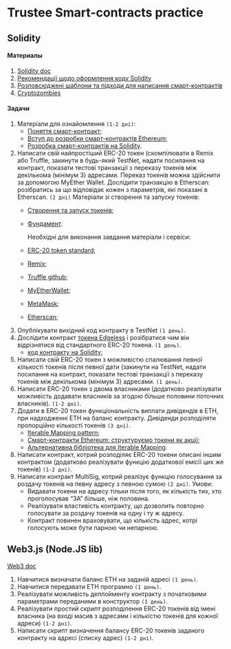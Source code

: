 # Trustee Smart-contracts practice

## Solidity

#### Материалы
1. [Solidity doc](http://solidity.readthedocs.io/en/develop/)
2. [Рекомендації щодо оформлення коду Solidity](http://solidity.readthedocs.io/en/develop/style-guide.html)
3. [Розповсюджені шаблони та підходи для написання смарт-контрактів](http://solidity.readthedocs.io/en/develop/common-patterns.html)
4. [Cryptozombies](https://cryptozombies.io/)

#### Задачи
1. Матеріали для ознайомлення `(1-2 дні)`:
   - [Поняття смарт-контракт](https://forklog.com/chto-takoe-smart-kontrakt/);
   - [Вступ до розробки смарт-контрактів Ethereum](https://habrahabr.ru/post/335710/);
   - [Розробка смарт-контрактів на Solidity](https://habrahabr.ru/post/312008/).
2. Написати свій найпростіший ERC-20 токен (скомпілювати в Remix або Truffle, закинути в будь-який TestNet, надати посилання на контракт, показати тестові транзакції з переказу токенів між декількома (мінімум 3) адресами. Переказ токенів можна здійснити за допомогою MyEther Wallet. Дослідити транзакцію в Etherscan: розібратись за що відповідає кожен з параметрів, які показані в Etherscan. `(2 дні)`
   Матеріали зі створення та запуску токенів:
   - [Створення та запуск токенів](https://medium.com/bitfwd/how-to-issue-your-own-token-on-ethereum-in-less-than-20-minutes-ac1f8f022793);
   - [Фундамент](https://www.ethereum.org/token).

     Необхідні для виконання завдання матеріали і сервіси:
   - [ERC-20 token standard](https://theethereum.wiki/w/index.php/ERC20_Token_Standard);
   - [Remix](https://remix.ethereum.org/);
   - [Truffle github](https://github.com/trufflesuite/truffle/);
   - [MyEtherWallet](https://www.myetherwallet.com/);
   - [MetaMask](https://metamask.io/);
   - [Etherscan](https://etherscan.io/);
3. Опублікувати вихідний код контракту в TestNet `(1 день)`.
4. Дослідити контракт [токена Edgeless](https://etherscan.io/token/Edgeless) і розібратися чим він відрізнятися від стандартного ERC-20 токена. `(1 день)`.
   - [код контракту на Solidity](https://github.com/EdgelessCasino/Smart-Contracts);
5. Написати свій ERC-20 токен з можливістю спалювання певної кількості токенів після певної дати (закинути на TestNet, надати посилання на контракт, показати тестові транзакції з переказу токенів між декількома (мінімум 3) адресами. `(1 день)`.
6. Написати ERC-20 токен з двома власниками (додатково реалізувати можливість додавати власників за згодою більше половини поточних власників). `(1-2 дні)`.
7. Додати в ERC-20 токен функціональність виплати дивідендів в ETH, при надходженні ETH на баланс контракту. Дивіденди розподіляти пропорційно кількості токенів `(3 дні)`.
   - [Iterable Mapping pattern](https://github.com/ethereum/dapp-bin/blob/master/library/iterable_mapping.sol);
   - [Смарт-контракти Ethereum: структуруємо токени як акції](https://habrahabr.ru/post/328246/);
   - [Альтернативна бібліотека для Iterable Mapping](https://github.com/szerintedmi/solidity-itMapsLib).
8. Написати контракт, котрий розподіляє ERC-20 токени описані іншим контрактом (додатково реалізувати функцію додаткової емісії цих же токенів) `(1-2 дні)`.
9. Написати контракт MultiSig, котрий реалізує функцію голосування за роздачу токенів на певну адресу з певною сумою `(2 дні)`.
   Умови:
   - Видавати токени на адресу тільки після того, як кількість тих, хто проголосував “ЗА” більше, ніж половина.
   - Реалізувати властивість контракту, що дозволить повторно голосувати за роздачу токенів на одну і ту ж адресу.
   - Контракт повинен враховувати, що кількість адрес, котрі голосують може бути парною чи непарною.

## Web3.js (Node.JS lib)
[Web3 doc](https://web3js.org/)

1. Навчитися визначати баланс ETH на заданій адресі `(1 день)`.
2. Навчитися передавати ETH програмно `(1 день)`.
3. Реалізувати можливість деплойменту контракту з початковими параметрами переданими в конструктор `(1 день)`.
4. Реалізувати простий скрипт розподілення ERC-20 токенів від імені власника (на вході масив з адресами і кількістю токенів для кожної адреси) `(1-2 дні)`.
5. Написати скрипт визначення балансу ERC-20 токенів заданого контракту на адресі (списку адрес) `(1-2 дні)`.
